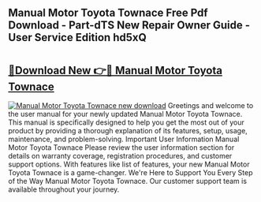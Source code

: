 ## Manual Motor Toyota Townace Free Pdf Download - Part-dTS New Repair Owner Guide - User Service Edition hd5xQ

# <h2><a href="http://bc4893.oget.top/?id=Manual+Motor+Toyota+Townace">🔗Download New 👉🔴 Manual Motor Toyota Townace</a></h2>

[![Manual Motor Toyota Townace new download](https://i.imgur.com/5g1atiW.png)](http://bc4893.oget.top/?id=Manual+Motor+Toyota+Townace)
Greetings and welcome to the user manual for your newly updated Manual Motor Toyota Townace. This manual is specifically designed to help you get the most out of your product by providing a thorough explanation of its features, setup, usage, maintenance, and problem-solving. Important User Information Manual Motor Toyota Townace Please review the user information section for details on warranty coverage, registration procedures, and customer support options. With features like list of features, your new Manual Motor Toyota Townace is a game-changer. We're Here to Support You Every Step of the Way Manual Motor Toyota Townace. Our customer support team is available throughout your journey.
